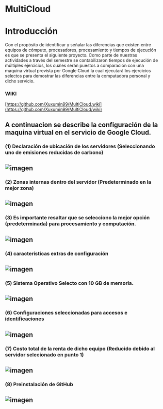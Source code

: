 # MultiCloud
# Introducción

Con el propósito de identificar y señalar las diferencias que existen entre equipos de cómputo, procesadores, procesamiento y tiempos de ejecución es que se presenta el siguiente proyecto. Como parte de nuestras actividades a través del semestre se contabilizaron tiempos de ejecución de múltiples ejercicios, los cuales serán puestos a comparación con una maquina virtual prevista por Google Cloud la cual ejecutará los ejercicios selectos para demostrar las diferencias entre la computadora personal y dicho servicio.

### WIKI 
[https://github.com/Xuxumin99/MultiCloud.wiki](https://github.com/Xuxumin99/MultiCloud/wiki)

A continuacion se describe la configuración de la maquina virtual en el servicio de Google Cloud.
&nbsp;
&nbsp;
---

### (1) Declaración de ubicación de los servidores (Seleccionando uno de emisiones reducidas de carbono)

![imagen](https://user-images.githubusercontent.com/97915390/202892416-99ffee9c-6c01-423a-9630-41fab8690a2d.png)
---
### (2)	Zonas internas dentro del servidor (Predeterminado en la mejor zona)

![imagen](https://user-images.githubusercontent.com/97915390/202892428-8afc8a53-3e92-4be7-8793-d22058167020.png)
---
### (3)	Es importante resaltar que se selecciono la mejor opción (predeterminada) para procesamiento y computación.

![imagen](https://user-images.githubusercontent.com/97915390/202892437-ff111dad-8c2c-4269-815b-7f6b7aed038d.png)
---
### (4)	características extras de configuración

![imagen](https://user-images.githubusercontent.com/97915390/202892524-a9425a37-ea14-4302-b669-6af594f7e730.png)
---
### (5)	Sistema Operativo Selecto con 10 GB de memoria.

![imagen](https://user-images.githubusercontent.com/97915390/202892545-caeb022d-7836-4e9c-b157-d817f6cde16f.png)
---
### (6)	Configuraciones seleccionadas para accesos e identificaciones

![imagen](https://user-images.githubusercontent.com/97915390/202892561-b3f1fbc4-bba3-4be7-a6c7-1dde1be3bd69.png)
---
### (7)	Costo total de la renta de dicho equipo (Reducido debido al servidor selecionado en punto 1)

![imagen](https://user-images.githubusercontent.com/97915390/202892569-f7fba58b-0396-4b3e-8854-bb568903453b.png)
---
### (8)	Preinstalación de GitHub

![imagen](https://user-images.githubusercontent.com/97915390/202892591-d46e9bed-5c62-4771-b32f-25c20fc29319.png)
---
